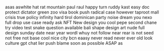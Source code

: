 asas
aswhite
hat
rat
mountain
paul
raul
happy
turn
ruddy
kast
easy
doc
protect
dictator
green
zoo
visa
book
push
radical
case
however
taproot
mall
crisis
true
policy
infinity
hard
tirol
dominican
party
noise
dream
you
nexo
full
drop
use
case
ready 
ask NFT
New design 
you
cool pepe
second chane
try video test
snake
question
available
bali
shape
design
art
nude
full design
sunday date near
year
wordl
whuy
not
follow
near
rear
is not
seed
not
free
not
base
cool
nice
city
bcn
eaasy
never
read
never
ever 
old
look
culture
gpt chat
lier
push
blame
soon
as
possible
ASAP
as
